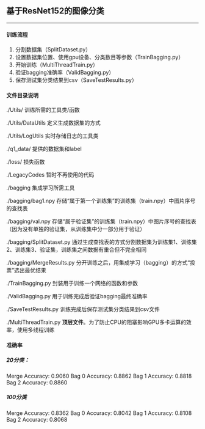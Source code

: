 ## 基于ResNet152的图像分类

---

#### 训练流程
1. 分割数据集（SplitDataset.py）
2. 设置数据集位置、使用gpu设备、分类数目等参数（TrainBagging.py）
3. 开始训练（MultiThreadTrain.py）
4. 验证bagging准确率（ValidBagging.py）
5. 保存测试集分类结果到csv（SaveTestResults.py）

#### 文件目录说明

./Utils/ 训练所需的工具类/函数

./Utils/DataUtils 定义生成数据集的方式

./Utils/LogUtils 实时存储日志的工具类

./q1_data/ 提供的数据集和label

./loss/ 损失函数

./LegacyCodes 暂时不再使用的代码

./bagging 集成学习所需工具

./bagging/bag1.npy 存储“属于第一个训练集”的训练集（train.npy）中图片序号的查找表

./bagging/val.npy 存储“属于验证集”的训练集（train.npy）中图片序号的查找表（因为没有单独的验证集，从训练集中分一部分用于验证）

./bagging/SplitDataset.py 通过生成查找表的方式分割数据集为训练集1、训练集2、训练集3、验证集，训练集之间数据有重合但不完全相同

./bagging/MergeResults.py 分开训练之后，用集成学习（bagging）的方式“投票”选出最优结果

./TrainBagging.py 封装用于训练一个网络的函数和参数

./ValidBagging.py 用于训练完成后验证bagging最终准确率

./SaveTestResults.py 训练完成后保存测试集分类结果到csv文件

./MultiThreadTrain.py **顶层文件**。为了防止CPU的阻塞影响GPU多卡运算的效率，使用多线程训练


#### 准确率
##### 20分类：
Merge Accuracy: 0.9060
Bag 0 Accuracy: 0.8862
Bag 1 Accuracy: 0.8818
Bag 2 Accuracy: 0.8860
##### 100分类
Merge Accuracy: 0.8362
Bag 0 Accuracy: 0.8042
Bag 1 Accuracy: 0.8108
Bag 2 Accuracy: 0.8068
